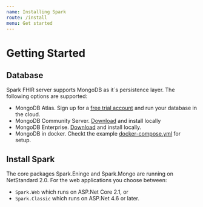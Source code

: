 ```yaml
---
name: Installing Spark
route: /install
menu: Get started
---
```


# Getting Started

## Database

Spark FHIR server supports MongoDB as it´s persistence layer. The following options are supported:

- MongoDB Atlas. Sign up for a [free trial account](https://www.mongodb.com/download-center) and run your database in the cloud.
- MongoDB Community Server. [Download](https://www.mongodb.com/download-center/community) and install locally
- MongoDB Enterprise. [Download](https://www.mongodb.com/download-center/enterprise) and install locally.
- MongoDB in docker. Checkt the example [docker-compose.yml](https://github.com/FirelyTeam/spark/blob/master/docker-compose.yml) for setup.

## Install Spark

The core packages Spark.Eninge and Spark.Mongo are running on NetStandard 2.0. For the web applications you choose between:

- `Spark.Web` which runs on ASP.Net Core 2.1, or
- `Spark.Classic` which runs on ASP.Net 4.6 or later.
